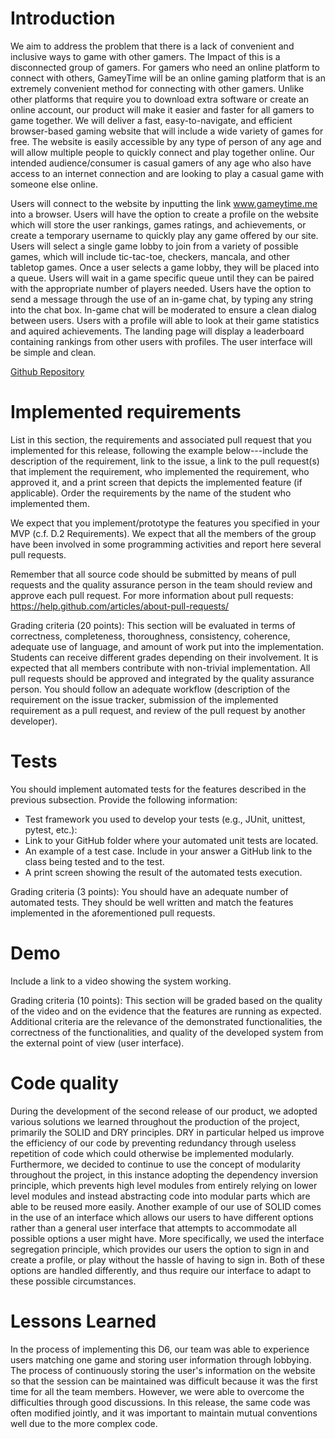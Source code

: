 # Introduction
We aim to address the problem that there is a lack of convenient and inclusive ways to game with other gamers. The Impact of this is a disconnected group of gamers. For gamers who need an online platform to connect with others, GameyTime will be an online gaming platform that is an extremely convenient method for connecting with other gamers. Unlike other platforms that require you to download extra software or create an online account, our product will make it easier and faster for all gamers to game together. We will deliver a fast, easy-to-navigate, and efficient browser-based gaming website that will include a wide variety of games for free. The website is easily accessible by any type of person of any age and will allow multiple people to quickly connect and play together online. Our intended audience/consumer is casual gamers of any age who also have access to an internet connection and are looking to play a casual game with someone else online.

Users will connect to the website by inputting the link www.gameytime.me into a browser. Users will have the option to create a profile on the website which will store the user rankings, games ratings, and achievements, or create a temporary username to quickly play any game offered by our site. Users will select a single game lobby to join from a variety of possible games, which will include tic-tac-toe, checkers, mancala, and other tabletop games. Once a user selects a game lobby, they will be placed into a queue. Users will wait in a game specific queue until they can be paired with the appropriate number of players needed. Users have the option to send a message through the use of an in-game chat, by typing any string into the chat box. In-game chat will be moderated to ensure a clean dialog between users. Users with a profile will able to look at their game statistics and aquired achievements. The landing page will display a leaderboard containing rankings from other users with profiles. The user interface will be simple and clean.

[Github Repository](https://github.com/Nicholas-Ray-NAU/CS386_Team_Project_F22)

# Implemented requirements
List in this section, the requirements and associated pull request that you implemented for this release, following the example below---include the description of the requirement, link to the issue,  a link to the pull request(s) that implement the requirement, who implemented the requirement, who approved it, and a print screen that depicts the implemented feature (if applicable). Order the requirements by the name of the student who implemented them.

We expect that you implement/prototype the features you specified in your MVP (c.f. D.2 Requirements). We expect that all the members of the group have been involved in some programming activities and report here several pull requests. 

Remember that all source code should be submitted by means of pull requests and the quality assurance person in the team should review and approve each pull request. For more information about pull requests:
https://help.github.com/articles/about-pull-requests/  

Grading criteria (20 points): This section will be evaluated in terms of correctness, completeness, thoroughness, consistency, coherence, adequate use of language, and amount of work put into the implementation. Students can receive different grades depending on their involvement. It is expected that all members contribute with non-trivial implementation. All pull requests should be approved and integrated by the quality assurance person. You should follow an adequate workflow (description of the requirement on the issue tracker, submission of the implemented requirement as a pull request, and review of the pull request by another developer). 

# Tests
You should implement automated tests for the features described in the previous subsection. Provide the following information:

- Test framework you used to develop your tests (e.g., JUnit, unittest, pytest, etc.):
- Link to your GitHub folder where your automated unit tests are located.
- An example of a test case. Include in your answer a GitHub link to the class being tested and to the test.
- A print screen showing the result of the automated tests execution. 

Grading criteria (3 points): You should have an adequate number of automated tests. They should be well written and match the features implemented in the aforementioned pull requests.

# Demo
Include a link to a video showing the system working.

Grading criteria (10 points): This section will be graded based on the quality of the video and on the evidence that the features are running as expected. Additional criteria are the relevance of the demonstrated functionalities, the correctness of the functionalities, and quality of the developed system from the external point of view (user interface).

# Code quality
During the development of the second release of our product, we adopted various solutions we learned throughout the production of the project, primarily the SOLID and DRY principles. DRY in particular helped us improve the efficiency of our code by preventing redundancy through useless repetition of code which could otherwise be implemented modularly. Furthermore, we decided to continue to use the concept of modularity throughout the project, in this instance adopting the dependency inversion principle, which prevents high level modules from entirely relying on lower level modules and instead abstracting code into modular parts which are able to be reused more easily. Another example of our use of SOLID comes in the use of an interface which allows our users to have different options rather than a general user interface that attempts to accommodate all possible options a user might have. More specifically, we used the interface segregation principle, which provides our users the option to sign in and create a profile, or play without the hassle of having to sign in. Both of these options are handled differently, and thus require our interface to adapt to these possible circumstances. 

# Lessons Learned
In the process of implementing this D6, our team was able to experience users matching one game and storing user information through lobbying. The process of continuously storing the user's information on the website so that the session can be maintained was difficult because it was the first time for all the team members. However, we were able to overcome the difficulties through good discussions.
In this release, the same code was often modified jointly, and it was important to maintain mutual conventions well due to the more complex code.

